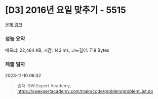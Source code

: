 # [D3] 2016년 요일 맞추기 - 5515 

[문제 링크](https://swexpertacademy.com/main/code/problem/problemDetail.do?contestProbId=AWWOwecaFrIDFAV4) 

### 성능 요약

메모리: 22,484 KB, 시간: 143 ms, 코드길이: 718 Bytes

### 제출 일자

2023-11-10 09:32



> 출처: SW Expert Academy, https://swexpertacademy.com/main/code/problem/problemList.do